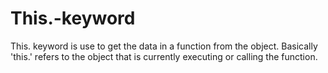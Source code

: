 # This.-keyword
This. keyword is use to get the data in a function from the object. Basically 'this.' refers to the object that is currently executing or calling the function.
